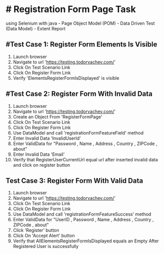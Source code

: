 <h1># Registration Form Page Task </h1> 
<p>using Selenium with java - Page Object Model (POM) 
  - Data Driven Test (Data Model) - Extent Report </p> 


<h2>#Test Case 1: Register Form Elements Is Visible</h2>

1. Launch browser
2. Navigate to url 'https://testing.todorvachev.com/'
3. Click On Test Scenario Link
4. Click On Register Form Link
5. Verify 'ElementsRegisterFormIsDisplayed' is visible


<h2>#Test Case 2: Register Form With Invalid Data</h2>

1. Launch browser
2. Navigate to url 'https://testing.todorvachev.com/'
3. Create an Object From 'RegisterFormPage'
4. Click On Test Scenario Link
5. Click On Register Form Link
6. Use DataModel and call 'registrationFormFeatureField' method 
7. Enter Invalid Data 'InvalidUserId'
8. Enter ValidData for "Password , Name , Address , Country , ZIPCode , about"
9. Enter Invalid Data 'Email'
10. Verify that RegisterUserCurrentUrl equal url after inserted invalid data and click on register button


<h2>Test Case 3: Register Form With Valid Data</h2>

1. Launch browser
2. Navigate to url 'https://testing.todorvachev.com/'
3. Click On Test Scenario Link
4. Click On Register Form Link
5. Use DataModel and call 'registrationFormFeatureSuccess' method
6. Enter ValidData for "UserID , Password , Name , Address , Country , ZIPCode , about"
7. Click 'Register' button
8. Click On 'Accept Alert' button
9. Verify that AllElementsRegisterFormIsDisplayed equals an Empty After Registered User is successfully
